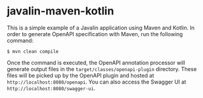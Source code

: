 # javalin-maven-kotlin

This is a simple example of a Javalin application using Maven and Kotlin. 
In order to generate OpenAPI specification with Maven, run the following command:

```shell
$ mvn clean compile
```

Once the command is executed, the OpenAPI annotation processor will generate output files in the `target/classes/openapi-plugin` directory.
These files will be picked up by the OpenAPI plugin and hosted at `http://localhost:8080/openapi`.
You can also access the Swagger UI at `http://localhost:8080/swagger-ui`.
